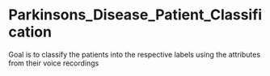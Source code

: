 # Parkinsons_Disease_Patient_Classification
Goal is to classify the patients into the respective labels using the attributes from their voice recordings
